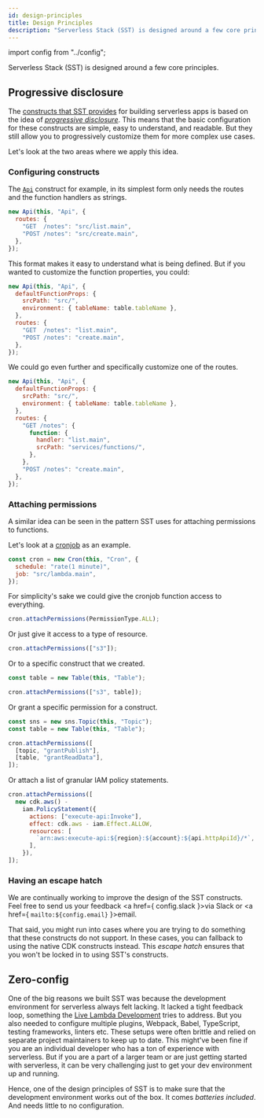 ```yaml
---
id: design-principles
title: Design Principles
description: "Serverless Stack (SST) is designed around a few core principles."
---
```


import config from "../config";

Serverless Stack (SST) is designed around a few core principles.

## Progressive disclosure

The [constructs that SST provides](packages/resources.md) for building serverless apps is based on the idea of [_progressive disclosure_](https://en.wikipedia.org/wiki/Progressive_disclosure). This means that the basic configuration for these constructs are simple, easy to understand, and readable. But they still allow you to progressively customize them for more complex use cases.

Let's look at the two areas where we apply this idea.

### Configuring constructs

The [`Api`](constructs/Api.md) construct for example, in its simplest form only needs the routes and the function handlers as strings.

```js
new Api(this, "Api", {
  routes: {
    "GET  /notes": "src/list.main",
    "POST /notes": "src/create.main",
  },
});
```

This format makes it easy to understand what is being defined. But if you wanted to customize the function properties, you could:

```js {2-5}
new Api(this, "Api", {
  defaultFunctionProps: {
    srcPath: "src/",
    environment: { tableName: table.tableName },
  },
  routes: {
    "GET  /notes": "list.main",
    "POST /notes": "create.main",
  },
});
```

We could go even further and specifically customize one of the routes.

```js {7-12}
new Api(this, "Api", {
  defaultFunctionProps: {
    srcPath: "src/",
    environment: { tableName: table.tableName },
  },
  routes: {
    "GET /notes": {
      function: {
        handler: "list.main",
        srcPath: "services/functions/",
      },
    },
    "POST /notes": "create.main",
  },
});
```

### Attaching permissions

A similar idea can be seen in the pattern SST uses for attaching permissions to functions.

Let's look at a [cronjob](constructs/Cron.md) as an example.

```js
const cron = new Cron(this, "Cron", {
  schedule: "rate(1 minute)",
  job: "src/lambda.main",
});
```

For simplicity's sake we could give the cronjob function access to everything.

```js
cron.attachPermissions(PermissionType.ALL);
```

Or just give it access to a type of resource.

```js
cron.attachPermissions(["s3"]);
```

Or to a specific construct that we created.

```js {3}
const table = new Table(this, "Table");

cron.attachPermissions(["s3", table]);
```

Or grant a specific permission for a construct.

```js {4-7}
const sns = new sns.Topic(this, "Topic");
const table = new Table(this, "Table");

cron.attachPermissions([
  [topic, "grantPublish"],
  [table, "grantReadData"],
]);
```

Or attach a list of granular IAM policy statements.

```js {2-8}
cron.attachPermissions([
  new cdk.aws() -
    iam.PolicyStatement({
      actions: ["execute-api:Invoke"],
      effect: cdk.aws - iam.Effect.ALLOW,
      resources: [
        `arn:aws:execute-api:${region}:${account}:${api.httpApiId}/*`,
      ],
    }),
]);
```

### Having an escape hatch

We are continually working to improve the design of the SST constructs. Feel free to send us your feedback <a href={ config.slack }>via Slack</a> or <a href={ `mailto:${config.email}` }>email</a>.

That said, you might run into cases where you are trying to do something that these constructs do not support. In these cases, you can fallback to using the native CDK constructs instead. This _escape hatch_ ensures that you won't be locked in to using SST's constructs.

## Zero-config

One of the big reasons we built SST was because the development environment for serverless always felt lacking. It lacked a tight feedback loop, something the [Live Lambda Development](live-lambda-development.md) tries to address. But you also needed to configure multiple plugins, Webpack, Babel, TypeScript, testing frameworks, linters etc. These setups were often brittle and relied on separate project maintainers to keep up to date. This might've been fine if you are an individual developer who has a ton of experience with serverless. But if you are a part of a larger team or are just getting started with serverless, it can be very challenging just to get your dev environment up and running.

Hence, one of the design principles of SST is to make sure that the development environment works out of the box. It comes _batteries included_. And needs little to no configuration.

